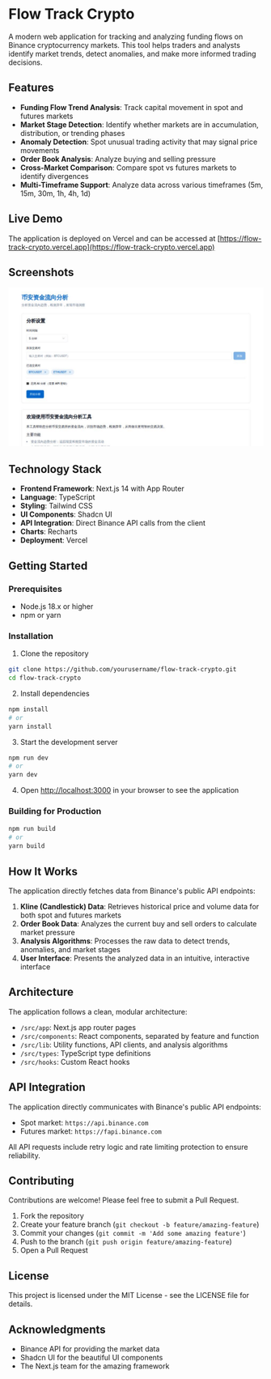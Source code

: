 # Flow Track Crypto

A modern web application for tracking and analyzing funding flows on Binance cryptocurrency markets. This tool helps traders and analysts identify market trends, detect anomalies, and make more informed trading decisions.

## Features

- **Funding Flow Trend Analysis**: Track capital movement in spot and futures markets
- **Market Stage Detection**: Identify whether markets are in accumulation, distribution, or trending phases
- **Anomaly Detection**: Spot unusual trading activity that may signal price movements
- **Order Book Analysis**: Analyze buying and selling pressure
- **Cross-Market Comparison**: Compare spot vs futures markets to identify divergences
- **Multi-Timeframe Support**: Analyze data across various timeframes (5m, 15m, 30m, 1h, 4h, 1d)

## Live Demo

The application is deployed on Vercel and can be accessed at [https://flow-track-crypto.vercel.app](https://flow-track-crypto.vercel.app)

## Screenshots

![Flow Track Crypto Screenshot](public/screenshot.png)

## Technology Stack

- **Frontend Framework**: Next.js 14 with App Router
- **Language**: TypeScript
- **Styling**: Tailwind CSS
- **UI Components**: Shadcn UI
- **API Integration**: Direct Binance API calls from the client
- **Charts**: Recharts
- **Deployment**: Vercel

## Getting Started

### Prerequisites

- Node.js 18.x or higher
- npm or yarn

### Installation

1. Clone the repository
```bash
git clone https://github.com/yourusername/flow-track-crypto.git
cd flow-track-crypto
```

2. Install dependencies
```bash
npm install
# or
yarn install
```

3. Start the development server
```bash
npm run dev
# or
yarn dev
```

4. Open [http://localhost:3000](http://localhost:3000) in your browser to see the application

### Building for Production

```bash
npm run build
# or
yarn build
```

## How It Works

The application directly fetches data from Binance's public API endpoints:

1. **Kline (Candlestick) Data**: Retrieves historical price and volume data for both spot and futures markets
2. **Order Book Data**: Analyzes the current buy and sell orders to calculate market pressure
3. **Analysis Algorithms**: Processes the raw data to detect trends, anomalies, and market stages
4. **User Interface**: Presents the analyzed data in an intuitive, interactive interface

## Architecture

The application follows a clean, modular architecture:

- `/src/app`: Next.js app router pages
- `/src/components`: React components, separated by feature and function
- `/src/lib`: Utility functions, API clients, and analysis algorithms
- `/src/types`: TypeScript type definitions
- `/src/hooks`: Custom React hooks

## API Integration

The application directly communicates with Binance's public API endpoints:

- Spot market: `https://api.binance.com`
- Futures market: `https://fapi.binance.com`

All API requests include retry logic and rate limiting protection to ensure reliability.

## Contributing

Contributions are welcome! Please feel free to submit a Pull Request.

1. Fork the repository
2. Create your feature branch (`git checkout -b feature/amazing-feature`)
3. Commit your changes (`git commit -m 'Add some amazing feature'`)
4. Push to the branch (`git push origin feature/amazing-feature`)
5. Open a Pull Request

## License

This project is licensed under the MIT License - see the LICENSE file for details.

## Acknowledgments

- Binance API for providing the market data
- Shadcn UI for the beautiful UI components
- The Next.js team for the amazing framework

